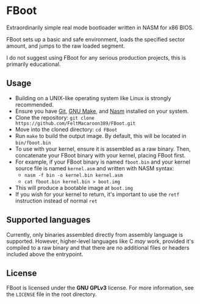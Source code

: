 # FBoot
Extraordinarily simple real mode bootloader written in NASM for x86 BIOS. 

FBoot sets up a basic and safe environment, loads the specified sector amount, and jumps to the raw loaded segment.

I do not suggest using FBoot for any serious production projects, this is primarily educational.

## Usage

- Building on a UNIX-like operating system like Linux is strongly recommended.
- Ensure you have [Git](https://git-scm.com/downloads), [GNU Make](https://www.gnu.org/software/make/#download), and [Nasm](https://www.nasm.us/pub/nasm/releasebuilds/) installed on your system.
- Clone the repository: `git clone https://github.com/FeltMacaroon389/FBoot.git`
- Move into the cloned directory: `cd FBoot`
- Run `make` to build the output image. By default, this will be located in `bin/fboot.bin`
- To use with your kernel, ensure it is assembled as a raw binary. Then, concatenate your FBoot binary with your kernel, placing FBoot first.
- For example, if your FBoot binary is named `fboot.bin` and your kernel source file is named `kernel.asm` and written with NASM syntax:
    - `nasm -f bin -o kernel.bin kernel.asm`
    - `cat fboot.bin kernel.bin > boot.img`
- This will produce a bootable image at `boot.img`
- If you wish for your kernel to return, it's important to use the `retf` instruction instead of normal `ret`

## Supported languages
Currently, only binaries assembled directly from assembly language is supported.
However, higher-level languages like C *may* work, provided it's compiled to a raw binary and that there are no additional files or headers included above the entrypoint.

## License
FBoot is licensed under the **GNU GPLv3** license.
For more information, see the `LICENSE` file in the root directory.

